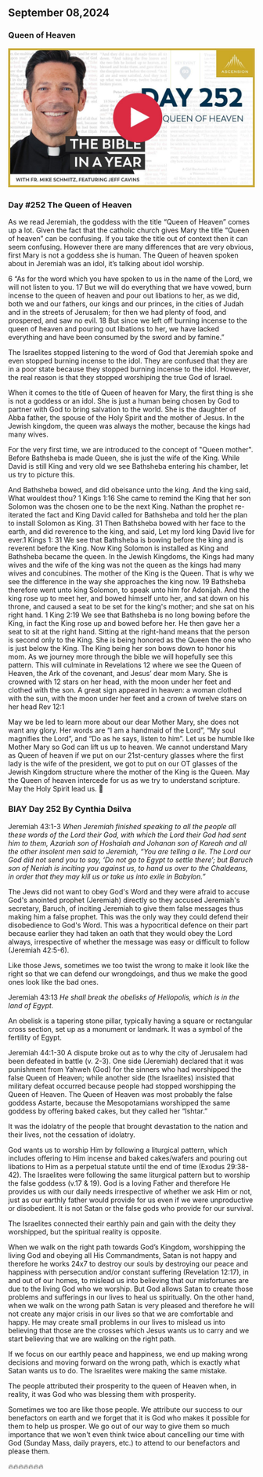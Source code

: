 ## September 08,2024

### Queen of Heaven

[![Queen of Heaven](https://raw.githubusercontent.com/linusjf/BIAY/main/September/jpgs/Day252.jpg)](https://youtu.be/XJfmBfWX_7Y "Queen of Heaven")

### Day #252 The Queen of Heaven

As we read Jeremiah, the goddess with the title “Queen of Heaven” comes up a lot. Given the fact that the catholic church gives Mary the title “Queen of heaven” can be confusing. If you take the title out of context then it can seem confusing. However there are many differences that are very obvious, first Mary is not a goddess she is human. The Queen of heaven spoken about in Jeremiah was an idol, it’s talking about idol worship.

6 “As for the word which you have spoken to us in the name of the Lord, we will not listen to you. 17 But we will do everything that we have vowed, burn incense to the queen of heaven and pour out libations to her, as we did, both we and our fathers, our kings and our princes, in the cities of Judah and in the streets of Jerusalem; for then we had plenty of food, and prospered, and saw no evil. 18 But since we left off burning incense to the queen of heaven and pouring out libations to her, we have lacked everything and have been consumed by the sword and by famine.”

The Israelites stopped listening to the word of God that Jeremiah spoke and even stopped burning incense to the idol. They are confused that they are in a poor state because they stopped burning incense to the idol. However, the real reason is that they stopped worshiping the true God of Israel.

When it comes to the title of Queen of heaven for Mary, the first thing is she is not a goddess or an idol. She is just a human being chosen by God to partner with God to bring salvation to the world. She is the daughter of Abba father, the spouse of the Holy Spirit and the mother of Jesus. In the Jewish kingdom, the queen was always the mother, because the kings had many wives.

For the very first time, we are introduced to the concept of "Queen mother". Before Bathsheba is made Queen, she is just the wife of the King. While David is still King and very old we see Bathsheba entering his chamber, let us try to picture this.

And Bathsheba bowed, and did obeisance unto the king. And the king said, What wouldest thou? 1 Kings 1:16
She came to remind the King that her son Solomon was the chosen one to be the next King. Nathan the prophet re-iterated the fact and King David called for Bathsheba and told her the plan to install Solomon as King.
31 Then Bathsheba bowed with her face to the earth, and did reverence to the king, and said, Let my lord king David live for ever.1 Kings 1: 31
We see that Bathsheba is bowing before the king and is reverent before the King.
Now King Solomon is installed as King and Bathsheba became the queen. In the Jewish Kingdoms, the Kings had many wives and the wife of the king was not the queen as the kings had many wives and concubines. The mother of the King is the Queen. That is why we see the difference in the way she approaches the king now.
19 Bathsheba therefore went unto king Solomon, to speak unto him for Adonijah. And the king rose up to meet her, and bowed himself unto her, and sat down on his throne, and caused a seat to be set for the king's mother; and she sat on his right hand. 1 King 2:19
We see that Bathsheba is no long bowing before the King, in fact the King rose up and bowed before her. He then gave her a seat to sit at the right hand. Sitting at the right-hand means that the person is second only to the King. She is being honored as the Queen the one who is just below the King. The King being her son bows down to honor his mom. As we journey more through the bible we will hopefully see this pattern.
This will culminate in Revelations 12 where we see the Queen of Heaven, the Ark of the covenant, and Jesus’ dear mom Mary. She is crowned with 12 stars on her head, with the moon under her feet and clothed with the son.
A great sign appeared in heaven: a woman clothed with the sun, with the moon under her feet and a crown of twelve stars on her head Rev 12:1

May we be led to learn more about our dear Mother Mary, she does not want any glory. Her words are “I am a handmaid of the Lord”, “My soul magnifies the Lord”, and “Do as he says, listen to him”. Let us be humble like Mother Mary so God can lift us up to heaven. We cannot understand Mary as Queen of heaven if we put on our 21st-century glasses where the first lady is the wife of the president, we got to put on our OT glasses of the Jewish Kingdom structure where the mother of the King is the Queen.
May the Queen of heaven intercede for us as we try to understand scripture.
May the Holy Spirit lead us. 🙏

### BIAY Day 252 By Cynthia Dsilva

Jeremiah 43:1-3
*When Jeremiah finished speaking to all the people all these words of the Lord their God, with which the Lord their God had sent him to them, Azariah son of Hoshaiah and Johanan son of Kareah and all the other insolent men said to Jeremiah, “You are telling a lie. The Lord our God did not send you to say, ‘Do not go to Egypt to settle there’; but Baruch son of Neriah is inciting you against us, to hand us over to the Chaldeans, in order that they may kill us or take us into exile in Babylon.”*

The Jews did not want to obey God's Word and they were afraid to accuse God's anointed prophet (Jeremiah) directly so they accused Jeremiah's secretary, Baruch, of inciting Jeremiah to give them false messages thus making him a false prophet.  This was the only way they could defend their disobedience to God's Word.  This was a hypocritical defence on their part because earlier they had taken an oath that they would obey the Lord always, irrespective of whether the message was easy or difficult to follow (Jeremiah 42:5-6).

Like those Jews, sometimes we too twist the wrong to make it look like the right so that we can defend our wrongdoings, and thus we make the good ones look like the bad ones.

Jeremiah 43:13
*He shall break the obelisks of Heliopolis, which is in the land of Egypt.*

An obelisk is a tapering stone pillar, typically having a square or rectangular cross section, set up as a monument or landmark.  It was a symbol of the fertility of Egypt.

Jeremiah 44:1-30
A dispute broke out as to why the city of Jerusalem had been defeated in battle (v. 2-3).  One side (Jeremiah) declared that it was punishment from Yahweh (God) for the sinners who had worshipped the false Queen of Heaven; while another side (the Israelites) insisted that military defeat occurred because people had stopped worshipping the Queen of Heaven.
The Queen of Heaven was most probably the false goddess Astarte, because the Mesopotamians worshipped the same goddess by offering baked cakes, but they called her “Ishtar.”

It was the idolatry of the people that brought devastation to the nation and their lives, not the cessation of idolatry.

God wants us to worship Him by following a liturgical pattern, which includes offering to Him incense and baked cakes/wafers and pouring out libations to Him as a perpetual statute until the end of time (Exodus 29:38-42).  The Israelites were following the same liturgical pattern but to worship the false goddess (v.17 & 19).
God is a loving Father and therefore He provides us with our daily needs irrespective of whether we ask Him or not, just as our earthly father would provide for us even if we were unproductive or disobedient.  It is not Satan or the false gods who provide for our survival.

The Israelites connected their earthly pain and gain with the deity they worshipped, but the spiritual reality is opposite.

When we walk on the right path towards God’s Kingdom, worshipping the living God and obeying all His Commandments, Satan is not happy and therefore he works 24x7 to destroy our souls by destroying our peace and happiness with persecution and/or constant suffering (Revelation 12:17), in and out of our homes, to mislead us into believing that our misfortunes are due to the living God who we worship.  But God allows Satan to create those problems and sufferings in our lives to heal us spiritually.
On the other hand, when we walk on the wrong path Satan is very pleased and therefore he will not create any major crisis in our lives so that we are comfortable and happy.  He may create small problems in our lives to mislead us into believing that those are the crosses which Jesus wants us to carry and we start believing that we are walking on the right path.

If we focus on our earthly peace and happiness, we end up making wrong decisions and moving forward on the wrong path, which is exactly what Satan wants us to do.
The Israelites were making the same mistake.

The people attributed their prosperity to the queen of Heaven when, in reality, it was God who was blessing them with prosperity.

Sometimes we too are like those people.
We attribute our success to our benefactors on earth and we forget that it is God who makes it possible for them to help us prosper.  We go out of our way to give them so much importance that we won't even think twice about cancelling our time with God (Sunday Mass, daily prayers, etc.) to attend to our benefactors and please them.

🔥🔥🔥🔥🔥🔥🔥
